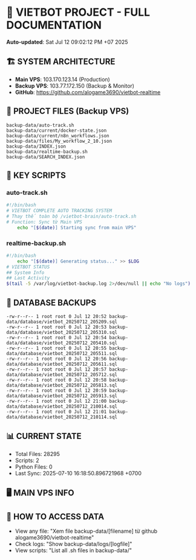 # 🤖 VIETBOT PROJECT - FULL DOCUMENTATION
**Auto-updated**: Sat Jul 12 09:02:12 PM +07 2025

## 🏗️ SYSTEM ARCHITECTURE
- **Main VPS**: 103.170.123.14 (Production)
- **Backup VPS**: 103.77.172.150 (Backup & Monitor)
- **GitHub**: https://github.com/alogame3690/vietbot-realtime

## 📁 PROJECT FILES (Backup VPS)
```
backup-data/auto-track.sh
backup-data/current/docker-state.json
backup-data/current/n8n_workflows.json
backup-data/files/My_workflow_2_10.json
backup-data/INDEX.json
backup-data/realtime-backup.sh
backup-data/SEARCH_INDEX.json
```

## 🔧 KEY SCRIPTS
### auto-track.sh
```bash
#!/bin/bash
# VIETBOT COMPLETE AUTO TRACKING SYSTEM
# Thay thế toàn bộ /vietbot-brain/auto-track.sh
# Function: Sync từ Main VPS
    echo "[$(date)] Starting sync from main VPS"
```
### realtime-backup.sh
```bash
#!/bin/bash
    echo "[$(date)] Generating status..." >> $LOG
# VIETBOT STATUS
## System Info
## Last Activity
$(tail -5 /var/log/vietbot-backup.log 2>/dev/null || echo "No logs")
```

## 💾 DATABASE BACKUPS
```
-rw-r--r-- 1 root root 0 Jul 12 20:52 backup-data/database/vietbot_20250712_205209.sql
-rw-r--r-- 1 root root 0 Jul 12 20:53 backup-data/database/vietbot_20250712_205310.sql
-rw-r--r-- 1 root root 0 Jul 12 20:54 backup-data/database/vietbot_20250712_205410.sql
-rw-r--r-- 1 root root 0 Jul 12 20:55 backup-data/database/vietbot_20250712_205511.sql
-rw-r--r-- 1 root root 0 Jul 12 20:56 backup-data/database/vietbot_20250712_205611.sql
-rw-r--r-- 1 root root 0 Jul 12 20:57 backup-data/database/vietbot_20250712_205712.sql
-rw-r--r-- 1 root root 0 Jul 12 20:58 backup-data/database/vietbot_20250712_205813.sql
-rw-r--r-- 1 root root 0 Jul 12 20:59 backup-data/database/vietbot_20250712_205913.sql
-rw-r--r-- 1 root root 0 Jul 12 21:00 backup-data/database/vietbot_20250712_210014.sql
-rw-r--r-- 1 root root 0 Jul 12 21:01 backup-data/database/vietbot_20250712_210114.sql
```

## 📊 CURRENT STATE
- Total Files: 28295
- Scripts: 2
- Python Files: 0
- Last Sync: 2025-07-10 16:18:50.896721968 +0700

## 🖥️ MAIN VPS INFO


## 🚨 HOW TO ACCESS DATA
- View any file: "Xem file backup-data/[filename] từ github alogame3690/vietbot-realtime"
- Check logs: "Show backup-data/logs/[logfile]"
- View scripts: "List all .sh files in backup-data/"
